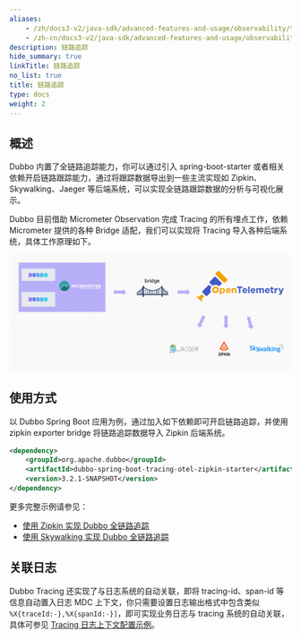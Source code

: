 ```yaml
---
aliases:
    - /zh/docs3-v2/java-sdk/advanced-features-and-usage/observability/tracing/
    - /zh-cn/docs3-v2/java-sdk/advanced-features-and-usage/observability/tracing/
description: 链路追踪
hide_summary: true
linkTitle: 链路追踪
no_list: true
title: 链路追踪
type: docs
weight: 2
---
```


## 概述
Dubbo 内置了全链路追踪能力，你可以通过引入 spring-boot-starter 或者相关依赖开启链路跟踪能力，通过将跟踪数据导出到一些主流实现如 Zipkin、Skywalking、Jaeger 等后端系统，可以实现全链路跟踪数据的分析与可视化展示。

Dubbo 目前借助 Micrometer Observation 完成 Tracing 的所有埋点工作，依赖 Micrometer 提供的各种 Bridge 适配，我们可以实现将 Tracing 导入各种后端系统，具体工作原理如下。

![micrometer-bridge](/imgs/docs3-v2/java-sdk/observability/micrometer-bridge.png)

## 使用方式

以 Dubbo Spring Boot 应用为例，通过加入如下依赖即可开启链路追踪，并使用 zipkin exporter bridge 将链路追踪数据导入 Zipkin 后端系统。

```xml
<dependency>
    <groupId>org.apache.dubbo</groupId>
    <artifactId>dubbo-spring-boot-tracing-otel-zipkin-starter</artifactId>
    <version>3.2.1-SNAPSHOT</version>
</dependency>
```

更多完整示例请参见：
* [使用 Zipkin 实现 Dubbo 全链路追踪](/zh-cn/overview/tasks/observability/tracing/zipkin/)
* [使用 Skywalking 实现 Dubbo 全链路追踪](/zh-cn/overview/tasks/observability/tracing/skywalking/)

## 关联日志

Dubbo Tracing 还实现了与日志系统的自动关联，即将 tracing-id、span-id 等信息自动置入日志 MDC 上下文，你只需要设置日志输出格式中包含类似 `%X{traceId:-},%X{spanId:-}]`，即可实现业务日志与 tracing 系统的自动关联，具体可参见 [Tracing 日志上下文配置示例](https://github.com/apache/dubbo-samples/blob/master/4-governance/dubbo-samples-spring-boot-tracing/dubbo-samples-spring-boot-tracing-provider/src/main/resources/application.yml#L46)。

